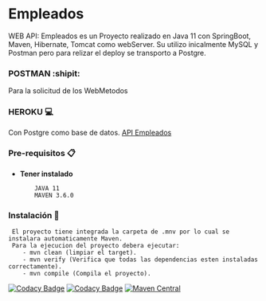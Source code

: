# Empleados
WEB API: Empleados es un Proyecto realizado en Java 11 con SpringBoot, Maven, Hibernate, Tomcat como webServer. Su utilizo inicalmente MySQL y Postman pero para relizar el deploy se transporto a Postgre.

### POSTMAN :shipit:
Para la solicitud de los WebMetodos

### HEROKU :computer:
Con Postgre como base de datos.
<a href="https://clima-nasa.herokuapp.com/" target="_blank">API Empleados <a>
 
### Pre-requisitos 📋

* **Tener instalado**
    ```
        JAVA 11
        MAVEN 3.6.0
    ```

### Instalación 🔧

     El proyecto tiene integrada la carpeta de .mnv por lo cual se instalara automaticamente Maven.
     Para la ejecucion del proyecto debera ejecutar:
        - mvn clean (limpiar el target).
        - mvn verify (Verifica que todas las dependencias esten instaladas correctamente).
        - mvn compile (Compila el proyecto).
    
[![Codacy Badge](https://app.codacy.com/project/badge/Grade/85d8cf799c354ffc84e399426bff8b9a)](https://www.codacy.com/manual/Stephaaniie/Empleados?utm_source=github.com&amp;utm_medium=referral&amp;utm_content=Stephaaniie/Empleados&amp;utm_campaign=Badge_Grade)
[![Codacy Badge](https://api.codacy.com/project/badge/Coverage/1c524e61cd8640e79b80d406eda8754b)](https://www.codacy.com/manual/Stephaaniie/Clima-Nasa?utm_source=github.com&amp;utm_medium=referral&amp;utm_content=Stephaaniie/Clima-Nasa&amp;utm_campaign=Badge_Coverage)
[![Maven Central](https://maven-badges.herokuapp.com/maven-central/com.codacy/codacy-coverage-reporter/badge.svg)](https://maven-badges.herokuapp.com/maven-central/com.codacy/codacy-coverage-reporter)